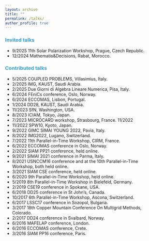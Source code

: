 ```yaml
---
layout: archive
title: ""
permalink: /talks/
author_profile: true
---
```


### <span style="color:rgb(55, 161, 223)">Invited talks</span>
+ 9/2025 11th Solar Polarization Workshop, Prague, Czech Republic.
+ 12/2024 Mathematis&Decisions, Rabat, Morocco.

### <span style="color:rgb(55, 161, 223)">Contributed talks</span>
+ 5/2025 COUPLED PROBLEMS, Villasimius, Italy.
+ 2/2025 IMG, KAUST, Saudi Arabia.
+ 2/2025 Due Giorni di Algebra Lineare Numerica, Pisa, Italy.
+ 6/2024 FEniCs conference, Oslo, Norway.
+ 6/2024 ECCOMAS, Lisbon, Portugal. 
+ 1/2024 DD28, KAUST, Saudi Arabia.
+ 11/2023 SfN, Washington, USA.
+ 8/2023 ICIAM, Tokyo, Japan.
+ 7/2023 MICROCARD workshop, Strasbourg, France. 11/2022 
+ 11/2022 SPW10, Kyoto, Japan.
+ 9/2022 GIMC SIMAI YOUNG 2022, Pavia, Italy.
+ 8/2022 IMG2022, Lugano, Switzerland.
+ 7/2022 11th Parallel-in-Time Workshop, CIRM, France.
+ 6/2022 ECCOMAS conference in Oslo, Norway.
+ 2/2022 SIAM PP21 conference, held online.
+ 9/2021 SIMAI 2021 conference in Parma, Italy.
+ 8/2021 USNCCM16 conference and at the 10th Parallel-in-Time Workshop, both held online.
+ 3/2021 SIAM CSE conference, held online.
+ 6/2020 9th Parallel-in-Time Workshop, held online.
+ 5/2019 8th Parallel-in-Time Workshop in Bielefeld, Germany. 
+ 2/2019 CSE19 conference in Spokane, USA.
+ 6/2018 DD25 conference in St John’s, Canada.
+ 10/2017 6th Parallel-in-Time Workshop, Ascona, Switzerland.
+ 6/2017 LSSC17 conference in Sozopol, Bulgaria.
+ 3/2017 18th Copper Mountain Conference On Multigrid Methods, Colorado.
+ 2/2017 DD24 conference in Svalbard, Norway.
+ 6/2016 MAFELAP conference, London.
+ 6/2016 ECCOMAS conference, Crete.
+ 3/2016 SIAM PP16 conference, Paris.
